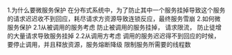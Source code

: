 1.为什么要微服务保护
在分布式系统中，为了防止其中一个服务挂掉导致这个服务的请求迟迟收不到回应，耗尽请求方资源导致连锁反应，最终服务雪崩
2.如何微服务保护
2.1从被调用的服务考虑
防止被调用的服务挂掉， 请求限流， 防止徒增的大量请求导致服务挂掉
2.2从调用方考虑
调用的服务迟迟得不到回应的时候，要停止调用，并且释放资源，服务熔断降级
限制服务所需要的线程数
